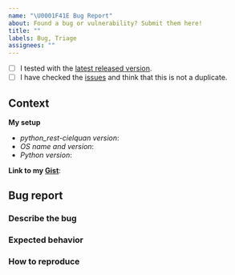 ```yaml
---
name: "\U0001F41E Bug Report"
about: Found a bug or vulnerability? Submit them here!
title: ""
labels: Bug, Triage
assignees: ""
---
```


<!--
    First of all thank you for discovering and submitting an issue.

    Before submitting the issue please check the checklist below and
    make sure that all boxes are ticked after you have fulfilled their tasks.
-->

<!-- For checking the box add an `x` between the brackets like so: [x] -->

- [ ] I tested with the [latest released version](https://github.com/cielquan/python_test-cielquan/releases/latest).
- [ ] I have checked the [issues](https://github.com/cielquan/python_test-cielquan/issues) and think that this is not a duplicate.

<!-- Now please share some context information with us. -->

## Context

**My setup**

- _python_rest-cielquan version_:
- _OS name and version_:
- _Python version_:

<!--
    If you have files or command line outputs to share
    please put them into a gist and add the link below.
    https://gist.github.com/
-->

**Link to my [Gist](https://gist.github.com/)**:

<!-- Replace with link -->

## Bug report

<!--
    Now please explain your issue, please be descriptive.
    The three sections below may help you to structure your report.
    If you cannot make use of the sections you may omit and delete them.
-->

### Describe the bug

<!-- A clear and concise description of what the bug is. -->

### Expected behavior

<!-- A clear and concise description of what you expected to happen. -->

### How to reproduce

<!--
    Steps to reproduce the behavior:
    1. Go to '...'
    2. Click on '....'
    3. Scroll down to '....'
    4. See error
-->
